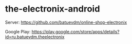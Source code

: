 # the-electronix-android

Server: https://github.com/batuevdm/online-shop-electronix

Google Play: https://play.google.com/store/apps/details?id=ru.batuevdm.theelectronix
